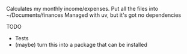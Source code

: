 Calculates my monthly income/expenses.
Put all the files into ~/Documents/finances
Managed with uv, but it's got no dependencies

TODO
- Tests
- (maybe) turn this into a package that can be installed

